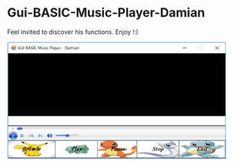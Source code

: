 # Gui-BASIC-Music-Player-Damian
Feel invited to discover his functions. Enjoy !:)

![](images/GUI%20BASIC%20Music%20Player%20-%20Damian.PNG)
